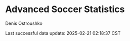 # Advanced Soccer Statistics
Denis Ostroushko

<!-- gfm -->

Last successful data update: 2025-02-21 02:18:37 CST
